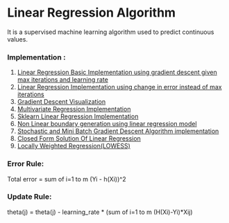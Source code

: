 # Linear Regression Algorithm
It is a supervised machine learning algorithm used to predict continuous values.

### Implementation :
1. [Linear Regression Basic Implementation using gradient descent given max iterations and learning rate](./Linear%20Regression%20Basic%20Implementation.ipynb)
2. [Linear Regression Implementation using change in error instead of max iterations](./Linear%20Regression%20implementation%20using%20change%20in%20error%20.ipynb)
3. [Gradient Descent Visualization](./Gradient%20Descent%20visualization.ipynb)
4. [Multivariate Regression Implementation](./Multivariate%20Regression%20basic%20implementation.ipynb)
5. [Sklearn Linear Regression Implementation](./multivariate%20sklearn%20implementation.ipynb)
6. [Non Linear boundary generation using linear regression model](./Non%20linear%20boundary%20generation.ipynb)
7. [Stochastic and Mini Batch Gradient Descent Algorithm implementation](./Stochastic%20and%20mini%20batch%20Gradient%20Descent%20.ipynb)
8. [Closed Form Solution Of Linear Regression](./Closed%20Form%20solution%20of%20Linear%20Regression.ipynb)
9. [Locally Weighted Regression(LOWESS)](./LOWESS.ipynb)

### Error Rule: 
Total error = sum of i=1 to m (Yi - h(Xi))^2

### Update Rule:
theta(j) = theta(j) - learning_rate * (sum of i=1 to m (H(Xi)-Yi)*Xij)

